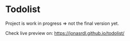 # Todolist

Project is work in progress => not the final version yet.

Check live preview on: https://jonasrdl.github.io/todolist/